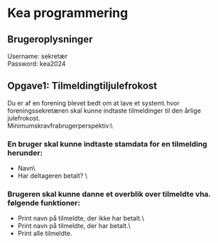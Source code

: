 # Kea programmering

## Brugeroplysninger
Username: sekretær\
Password: kea2024

## Opgave1: Tilmeldingtiljulefrokost
Du er af en forening blevet bedt om at lave et system\ 
hvor foreningssekretæren skal kunne indtaste tilmeldinger til den årlige julefrokost. \
Minimumskravfrabrugerperspektiv:\

### En bruger skal kunne indtaste stamdata for en tilmelding herunder: 
- Navn\
- Har deltageren betalt? \

### Brugeren skal kunne danne et overblik over tilmeldte vha. følgende funktioner:
- Print navn på tilmeldte, der ikke har betalt.\
- Print navn på tilmeldte, der har betalt.\
- Print alle tilmeldte. 